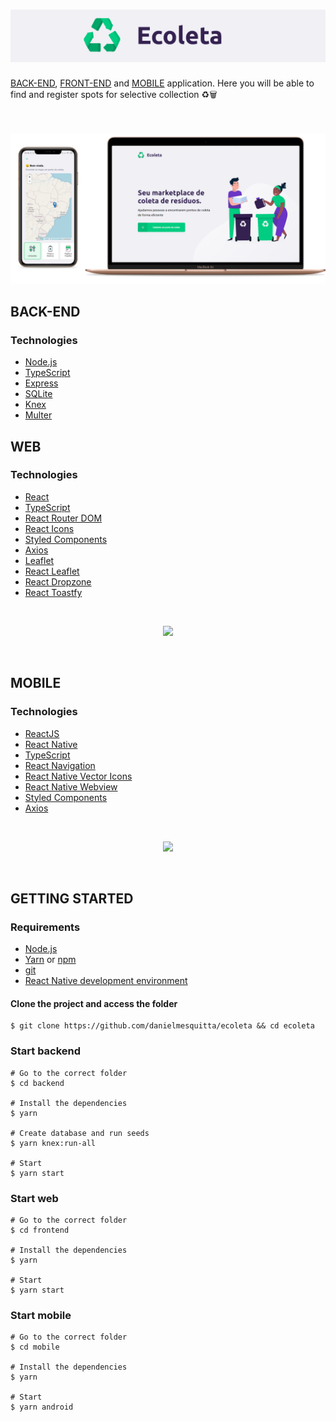 <h1 align="center">
  <img src="logo.png">
</h1>

[BACK-END](#back-end), [FRONT-END](#front-end) and [MOBILE](#mobile) application. Here you will be able to find and register spots for selective collection ♻️🗑

<br><br>
<img src="mockup.png">
<br>

## BACK-END

### Technologies

- [Node.js](https://nodejs.org/)
- [TypeScript](https://www.typescriptlang.org/)
- [Express](https://expressjs.com/)
- [SQLite](https://www.sqlite.org/index.html)
- [Knex](http://sequelize.org/)
- [Multer](https://github.com/expressjs/multer)

## WEB

### Technologies

- [React](https://reactjs.org/)
- [TypeScript](https://www.typescriptlang.org/)
- [React Router DOM](https://github.com/ReactTraining/react-router/tree/master/packages/react-router-dom)
- [React Icons](https://github.com/react-icons/react-icons)
- [Styled Components](https://styled-components.com/)
- [Axios](https://github.com/axios/axios)
- [Leaflet](https://leafletjs.com/)
- [React Leaflet](https://react-leaflet.js.org/)
- [React Dropzone](https://react-dropzone.js.org/)
- [React Toastfy](https://fkhadra.github.io/react-toastify/introduction/)

<br/>

<p align="center">
  <img src="demo-web.gif">
</p>

<br/>

## MOBILE

### Technologies

- [ReactJS](https://reactjs.org/)
- [React Native](https://reactnative.dev/)
- [TypeScript](https://www.typescriptlang.org/)
- [React Navigation](https://reactnavigation.org/)
- [React Native Vector Icons](https://github.com/oblador/react-native-vector-icons)
- [React Native Webview](https://github.com/react-native-community/react-native-webview)
- [Styled Components](https://styled-components.com/)
- [Axios](https://github.com/axios/axios)

<br/>

<p align="center">
  <img src="demo-mobile.gif" width="200px">
</p>

<br/>

## GETTING STARTED

### Requirements

- [Node.js](https://nodejs.org/)
- [Yarn](https://yarnpkg.com/) or [npm](https://www.npmjs.com/)
- [git](https://git-scm.com/)
- [React Native development environment](https://reactnative.dev/docs/environment-setup)

#### Clone the project and access the folder

```shell
$ git clone https://github.com/danielmesquitta/ecoleta && cd ecoleta
```

### Start backend

```shell
# Go to the correct folder
$ cd backend

# Install the dependencies
$ yarn

# Create database and run seeds
$ yarn knex:run-all

# Start
$ yarn start
```

### Start web

```shell
# Go to the correct folder
$ cd frontend

# Install the dependencies
$ yarn

# Start
$ yarn start
```

### Start mobile

```shell
# Go to the correct folder
$ cd mobile

# Install the dependencies
$ yarn

# Start
$ yarn android
```
